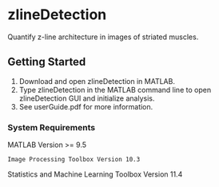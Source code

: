 # zlineDetection

Quantify z-line architecture in images of striated muscles. 

## Getting Started

1. Download and open zlineDetection in MATLAB.
2. Type zlineDetection in the MATLAB command line to open zlineDetection GUI and initialize analysis. 
3. See userGuide.pdf for more information. 

### System Requirements

MATLAB Version >= 9.5 
```
Image Processing Toolbox Version 10.3
```
Statistics and Machine Learning Toolbox Version 11.4
